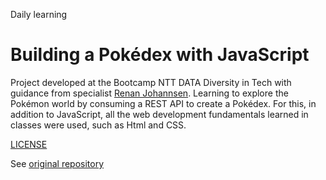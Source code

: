 Daily learning

# Building a Pokédex with JavaScript

Project developed at the Bootcamp NTT DATA Diversity in Tech with guidance from specialist [Renan Johannsen](https://github.com/RenanJPaula "Renan Johannsen").
Learning to explore the Pokémon world by consuming a REST API to create a Pokédex. For this, in addition to JavaScript, all the web development fundamentals learned in classes were used, such as Html and CSS.

[LICENSE](/LICENSE)

See [original repository](https://github.com/RenanJPaula/js-developer-pokedex)
